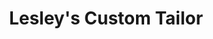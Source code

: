 ---
title: "Lesley's Custom Tailor"
url: /oklahoma-city/lesleys-custom-tailor/
shop: Schneiderei
---